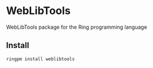 # WebLibTools

WebLibTools package for the Ring programming language

## Install

	ringpm install weblibtools